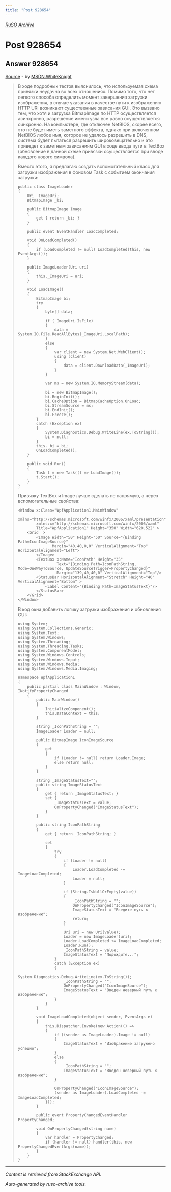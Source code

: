 ```yaml
---
title: "Post 928654"
---
```

<p><i><a href="https://github.com/MSDN-WhiteKnight/ruso-archive/">RuSO Archive</a></i></p>
<h1>Post 928654</h1>
<h2>Answer 928654</h2>
<p><a href="https://ru.stackoverflow.com/a/928654/">Source</a> - by <a href="https://ru.stackoverflow.com/users/240512/msdn-whiteknight">MSDN.WhiteKnight</a></p>
<blockquote>
<p>В ходе подробных тестов выяснилось, что используемая схема привязки неудачна во всех отношениях. Помимо того, что нет легкого способа определить момент завершения загрузки изображения, в случае указания в качестве пути к изображению HTTP URI возникают существенные зависания GUI. Это вызвано тем, что хотя и загрузка BitmapImage по HTTP осуществляется асинхронно, разрешение имени узла все равно осуществляется синхронно. На компьютере, где отключен NetBIOS, скорее всего, это не будет иметь заметного эффекта, однако при включенном NetBIOS любое имя, которое не удалось разрешить в DNS, система будет пытаться разрешить широковещательно и это приведет к заметным зависаниям GUI в ходе ввода пути в TextBox (обновление в данной схеме привязки осуществляется при вводе каждого нового символа).</p>

<p>Вместо этого, я предлагаю создать вспомогательный класс для загрузки изображения в фоновом Task с событием окончания загрузки:</p>

<pre><code>public class ImageLoader
{
    Uri _ImageUri;
    BitmapImage _bi;                    

    public BitmapImage Image
    {
        get { return _bi; }
    }

    public event EventHandler LoadCompleted;

    void OnLoadCompleted()
    {
        if (LoadCompleted != null) LoadCompleted(this, new EventArgs());
    }        

    public ImageLoader(Uri uri)
    {
        this._ImageUri = uri;           
    }

    void LoadImage()
    {
        BitmapImage bi;
        try
        {
            byte[] data;

            if (_ImageUri.IsFile)
            {
                data = System.IO.File.ReadAllBytes(_ImageUri.LocalPath);
            }
            else
            {
                var client = new System.Net.WebClient();
                using (client)
                {
                    data = client.DownloadData(_ImageUri);
                }
            }

            var ms = new System.IO.MemoryStream(data);

            bi = new BitmapImage();
            bi.BeginInit();
            bi.CacheOption = BitmapCacheOption.OnLoad;
            bi.StreamSource = ms;
            bi.EndInit();
            bi.Freeze();                
        }
        catch (Exception ex)
        {
            System.Diagnostics.Debug.WriteLine(ex.ToString());
            bi = null;                
        }
        this._bi = bi;            
        OnLoadCompleted();
    }

    public void Run()
    {            
        Task t = new Task(() =&gt; LoadImage());
        t.Start();            
    }        
}
</code></pre>

<p>Привязку TextBox и Image лучше сделать не напрямую, а через вспомогательные свойства:</p>

<pre><code>&lt;Window x:Class="WpfApplication1.MainWindow"
        xmlns="http://schemas.microsoft.com/winfx/2006/xaml/presentation"
        xmlns:x="http://schemas.microsoft.com/winfx/2006/xaml"
        Title="WpfApplication1" Height="350" Width="620.522" &gt;
    &lt;Grid  &gt;
        &lt;Image Width="50" Height="50" Source="{Binding Path=IconImageSource}" 
               Margin="40,40,0,0" VerticalAlignment="Top" HorizontalAlignment="Left"&gt;
        &lt;/Image&gt;
        &lt;TextBox x:Name="IconPath" Height="35"
                 Text="{Binding Path=IconPathString, Mode=OneWayToSource, UpdateSourceTrigger=PropertyChanged}"  
                 Margin="139,40,40,0" VerticalAlignment="Top"/&gt;
        &lt;StatusBar HorizontalAlignment="Stretch" Height="40" VerticalAlignment="Bottom" &gt;
            &lt;Label Content="{Binding Path=ImageStatusText}"/&gt;
        &lt;/StatusBar&gt;
    &lt;/Grid&gt;
&lt;/Window&gt;
</code></pre>

<p>В код окна добавить логику загрузки изображения и обновления GUI:</p>

<pre><code>using System;
using System.Collections.Generic;
using System.Text;
using System.Windows;
using System.Threading;
using System.Threading.Tasks;
using System.ComponentModel;
using System.Windows.Controls;
using System.Windows.Input;
using System.Windows.Media;
using System.Windows.Media.Imaging;

namespace WpfApplication1
{
    public partial class MainWindow : Window, INotifyPropertyChanged
    {       
        public MainWindow()
        {
            InitializeComponent();
            this.DataContext = this;
        }        

        string _IconPathString = "";
        ImageLoader Loader = null;

        public BitmapImage IconImageSource
        {
            get
            {
                if (Loader != null) return Loader.Image;
                else return null;
            }
        }

        string _ImageStatusText="";
        public string ImageStatusText
        {
            get { return _ImageStatusText; }
            set {
                _ImageStatusText = value;
                OnPropertyChanged("ImageStatusText");
            }
        }

        public string IconPathString
        {
            get { return _IconPathString; }

            set
            {   
                try
                {
                    if (Loader != null)
                    {
                        Loader.LoadCompleted -= ImageLoadCompleted;
                        Loader = null;
                    }

                    if (String.IsNullOrEmpty(value))
                    {
                        _IconPathString = "";                        
                        OnPropertyChanged("IconImageSource");
                        ImageStatusText = "Введите путь к изображению";                        
                        return;
                    }

                    Uri uri = new Uri(value);
                    Loader = new ImageLoader(uri);
                    Loader.LoadCompleted += ImageLoadCompleted;
                    Loader.Run();
                    _IconPathString = value;
                    ImageStatusText = "Подождите...";   
                }
                catch (Exception ex)
                {
                    System.Diagnostics.Debug.WriteLine(ex.ToString());
                    _IconPathString = "";
                    OnPropertyChanged("IconImageSource");
                    ImageStatusText = "Введен неверный путь к изображению";                    
                }
            }
        }

        void ImageLoadCompleted(object sender, EventArgs e)
        {
            this.Dispatcher.Invoke(new Action(() =&gt;
            {
                if ((sender as ImageLoader).Image != null)
                {                    
                    ImageStatusText = "Изображение загружено успешно";   
                }
                else
                {                    
                    _IconPathString = "";
                    ImageStatusText = "Введен неверный путь к изображению";   
                }

                OnPropertyChanged("IconImageSource");
                (sender as ImageLoader).LoadCompleted -= ImageLoadCompleted;
            }));
        }

        public event PropertyChangedEventHandler PropertyChanged;

        void OnPropertyChanged(string name)
        {
            var handler = PropertyChanged;
            if (handler != null) handler(this, new PropertyChangedEventArgs(name));
        }
    }
}
</code></pre>

</blockquote>
<hr/>
<p><i>Content is retrieved from StackExchange API. </i></p>
<p><i>Auto-generated by ruso-archive tools. </i></p>
